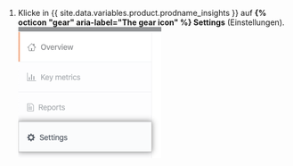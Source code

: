 1. Klicke in {{ site.data.variables.product.prodname_insights }} auf **{% octicon "gear" aria-label="The gear icon" %} Settings** (Einstellungen). ![Registerkarte „Settings“ (Einstellungen)](/assets/images/help/insights/settings-tab.png)
